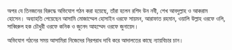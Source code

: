 অপর যে তিনজনের বিরুদ্ধে অভিযোগ গঠন করা হয়েছে, তাঁরা হলেন রশিদ উন নবী, শেখ আবদুল্লাহ ও আকরাম হোসেন। অব্যাহতি পেয়েছেন আসামি মোজাম্মেল হোসাইন ওরফে সায়মন, আরাফাত রহমান, ওয়ালি উল্লাহ ওরফে ওলি, সাব্বিরুল হক চৌধুরী ওরফে কনিক ও জুনেদ আহম্মেদ ওরফে জুনায়েদ।

অভিযোগ গঠনের সময় আসামিরা নিজেদের নিরপরাধ দাবি করে আদালতের কাছে ন্যায়বিচার চান।
